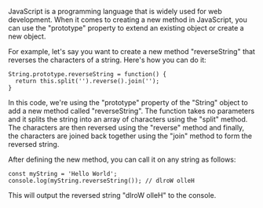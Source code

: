 JavaScript is a programming language that is widely used for web development. When it comes to creating a new method in JavaScript, you can use the "prototype" property to extend an existing object or create a new object. 

For example, let's say you want to create a new method "reverseString" that reverses the characters of a string. Here's how you can do it:

```
String.prototype.reverseString = function() {
  return this.split('').reverse().join('');
}
```

In this code, we're using the "prototype" property of the "String" object to add a new method called "reverseString". The function takes no parameters and it splits the string into an array of characters using the "split" method. The characters are then reversed using the "reverse" method and finally, the characters are joined back together using the "join" method to form the reversed string.

After defining the new method, you can call it on any string as follows:

```
const myString = 'Hello World';
console.log(myString.reverseString()); // dlroW olleH
```

This will output the reversed string "dlroW olleH" to the console.
